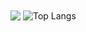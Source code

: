 <img align="center" src="https://github-readme-stats.vercel.app/api?username=haohaoqian&show_icons=true&icon_color=CE1D2D&text_color=718096&bg_color=ffffff&hide_title=true" />
<img align="center"  alt="Top Langs" src="https://github-readme-stats.vercel.app/api/top-langs/?username=haoqhaoqian&layout=compact" />
